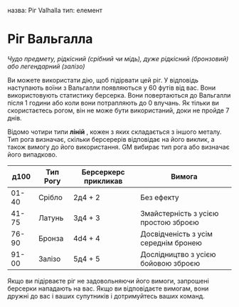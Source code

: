 назва: Ріг Valhalla тип: елемент

# Ріг Вальгалла
_Чудо предмету, рідкісний (срібний чи мідь), дуже рідкісний (бронзовий) або легендарний (залізо)_

Ви можете використати дію, щоб підірвати цей ріг. У відповідь наступають воїни з Вальгалли появляються у 60 футів від вас. Вони використовують статистику берсерка. Вони повертаються до Вальгалли після 1 години або коли вони потрапляють до 0 влучань. Як тільки ви скористаєтесь рогом, він не може бути використаний, доки не пройде 7 днів.

Відомо чотири типи **ліній** , кожен з яких складається з іншого металу. Тип рога визначає, скільки берсерерів відповідає на його виклик, а також вимогу до його використання. GM вибирає тип рога або визначає його випадково.

| д100  | Тип Рогу | Берсеркерс прикликав | Вимога                               |
| ----- | -------- | -------------------- | ------------------------------------ |
| 01-40 | Срібло   | 2д4 + 2              | Без ефекту                           |
| 41-75 | Латунь   | 3д4 + 3              | Змайстерність з усією простою зброєю |
| 76-90 | Бронза   | 4d4 + 4              | Досвідченість з усім середнім бронею |
| 91-00 | Залізо   | 5д4 + 5              | Дослідництво з усією бойовою зброєю  |

Якщо ви підірваєте ріг не задовольняючи його вимоги, запрошені берсерки нападають на вас. Якщо ви відповідаєте вимогам, вони дружні до вас і ваших супутників і дотримуйтесь ваших команд. 